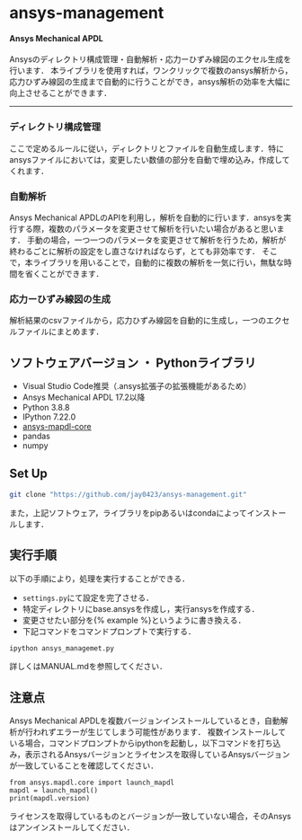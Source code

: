 # ansys-management

#### Ansys Mechanical APDL
Ansysのディレクトリ構成管理・自動解析・応力ーひずみ線図のエクセル生成を行います．
本ライブラリを使用すれば，ワンクリックで複数のansys解析から，応力ひずみ線図の生成まで自動的に行うことができ，ansys解析の効率を大幅に向上させることができます．

---

### ディレクトリ構成管理
  ここで定めるルールに従い，ディレクトリとファイルを自動生成します．特にansysファイルにおいては，変更したい数値の部分を自動で埋め込み，作成してくれます．


### 自動解析
  Ansys Mechanical APDLのAPIを利用し，解析を自動的に行います．ansysを実行する際，複数のパラメータを変更させて解析を行いたい場合があると思います．
  手動の場合，一つ一つのパラメータを変更させて解析を行うため，解析が終わるごとに解析の設定をし直さなければならず，とても非効率です．
  そこで，本ライブラリを用いることで，自動的に複数の解析を一気に行い，無駄な時間を省くことができます．


### 応力ーひずみ線図の生成
  解析結果のcsvファイルから，応力ひずみ線図を自動的に生成し，一つのエクセルファイルにまとめます．


## ソフトウェアバージョン ・ Pythonライブラリ
  - Visual Studio Code推奨（.ansys拡張子の拡張機能があるため）
  - Ansys Mechanical APDL 17.2以降
  - Python 3.8.8
  - IPython 7.22.0
  - [ansys-mapdl-core](https://mapdldocs.pyansys.com/getting_started/running_mapdl.html)
  - pandas
  - numpy


## Set Up
```bash
git clone "https://github.com/jay0423/ansys-management.git"
```
また，上記ソフトウェア，ライブラリをpipあるいはcondaによってインストールします．


## 実行手順
以下の手順により，処理を実行することができる．
  - ```settings.py```にて設定を完了させる．
  - 特定ディレクトリにbase.ansysを作成し，実行ansysを作成する．
  - 変更させたい部分を{% example %}というように書き換える．
  - 下記コマンドをコマンドプロンプトで実行する．
```bash
ipython ansys_managemet.py
```
詳しくはMANUAL.mdを参照してください．


## 注意点
Ansys Mechanical APDLを複数バージョンインストールしているとき，自動解析が行われずエラーが生じてしまう可能性があります．
複数インストールしている場合，コマンドプロンプトからipythonを起動し，以下コマンドを打ち込み，表示されるAnsysバージョンとライセンスを取得しているAnsysバージョンが一致していることを確認してください．

```ipython
from ansys.mapdl.core import launch_mapdl
mapdl = launch_mapdl()
print(mapdl.version)
```

ライセンスを取得しているものとバージョンが一致していない場合，そのAnsysはアンインストールしてください．
